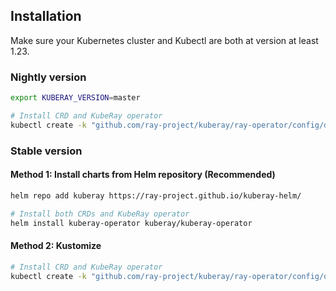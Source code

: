 ## Installation

Make sure your Kubernetes cluster and Kubectl are both at version at least 1.23.

### Nightly version

```sh
export KUBERAY_VERSION=master

# Install CRD and KubeRay operator
kubectl create -k "github.com/ray-project/kuberay/ray-operator/config/default?ref=${KUBERAY_VERSION}&timeout=90s"
```

### Stable version
#### Method 1: Install charts from Helm repository (Recommended)
```sh
helm repo add kuberay https://ray-project.github.io/kuberay-helm/

# Install both CRDs and KubeRay operator
helm install kuberay-operator kuberay/kuberay-operator
```

#### Method 2: Kustomize
```sh
# Install CRD and KubeRay operator
kubectl create -k "github.com/ray-project/kuberay/ray-operator/config/default?ref=v1.1.0&timeout=90s"
```
